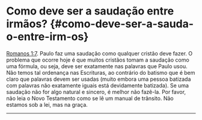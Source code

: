 # Como deve ser a saudação entre irmãos? {#como-deve-ser-a-sauda-o-entre-irm-os}

[Romanos 1:7](http://bibliaonline.com.br/acf/rm/1/7). Paulo faz uma saudação como qualquer cristão deve fazer. O problema que ocorre hoje é que muitos cristãos tomam a saudação como uma fórmula, ou seja, deve ser exatamente nas palavras que Paulo usou. Não temos tal ordenança nas Escrituras, ao contrário do batismo que é bem claro que palavras devem ser usadas (muito embora uma pessoa batizada com palavras não exatamente iguais está devidamente batizada). Se uma saudação não for algo natural e sincero, é melhor não fazê-la. Por favor, não leia o Novo Testamento como se lê um manual de trânsito. Não estamos sob a lei, mas na graça.

*****